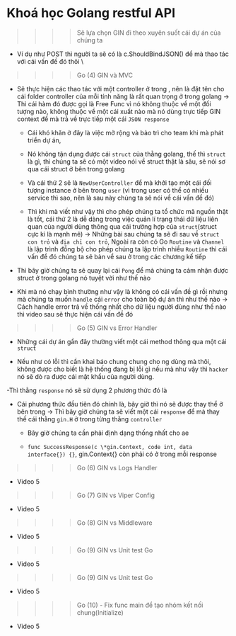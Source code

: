 # Khoá học Golang restful API

> > > > Sẽ lựa chọn GIN đi theo xuyên suốt cái dự án của chúng ta

>

- Ví dụ như POST thì người ta sẽ có là c.ShouldBindJSON() để mà thao tác với cái vấn đề đó thôi
  \

> > > > Go (4) GIN và MVC

- Sẽ thực hiện các thao tác với một controller ở trong , nên là đặt tên cho cái folder controller của mỗi tính năng là rất quan trọng ở trong golang -> Thì cái hàm đó được gọi là Free Func vì nó không thuộc về một đối tượng nào, không thuộc về một cái xuất nào mà nó dùng trực tiếp GIN context để mà trả về trực tiếp một cái `JSON response`

  - Cái khó khăn ở đây là việc mở rộng và bảo trì cho team khi mà phát triển dự án,

  - Nó không tận dụng được cái `struct` của thằng golang, thế thì `struct` là gì, thì chúng ta sẽ có một video nói về struct thật là sâu, sẽ nói sơ qua cái struct ở bên trong golang

  - Và cái thứ 2 sẽ là `NewUserController` để mà khởi tạo một cái đối tượng instance ở bên trong `user` (vì trong user có thể có nhiều service thì sao, nên là sau này chúng ta sẽ nói về cái vấn đề đó)

  - Thì khi mà viết như vậy thì cho phép chúng ta tổ chức mã nguồn thật là tốt, cái thứ 2 là dễ dàng trong việc quản lí trạng thái dữ liệu liên quan của người dùng thông qua cái trường hợp của `struct`(struct cực kì là mạnh mẽ) -> Những bài sau chúng ta sẽ đi sau về `struct` `con trỏ` và `địa chỉ con trỏ`, Ngoài ra còn có Go `Routine` và `Channel` là lập trình đồng bộ cho phép chúng ta lập trình nhiều `Routine` thì cái vấn đề đó chúng ta sẽ bàn về sau ở trong các chương kế tiếp

- Thì bây giờ chúng ta sẽ quay lại cái `Pong` để mà chúng ta cảm nhận được struct ở trong golang nó tuyệt vời như thế nào

- Khi mà nó chạy bình thường như vậy là không có cái vấn đề gì rồi nhưng mà chúng ta muốn `handle` cái `error` cho toàn bộ dự án thì như thế nào -> Cách handle error trả về thống nhất cho dữ liệu người dùng như thế nào thì video sau sẽ thực hiện cái vấn đề đó

> > > > Go (5) GIN vs Error Handler

- Những cái dự án gần đây thường viết một cái method thông qua một cái `struct`

- Nếu như có lỗi thì cần khai báo chung chung cho ng dùng mà thôi, không được cho biết là hệ thống đang bị lỗi gì nếu mà như vậy thì `hacker` nó sẽ dò ra được cái mật khẩu của người dùng.

-Thì thằng `response` nó sẽ sử dụng 2 phương thức đó là

- Cái phương thức đầu tiên đó chính là, bây giờ thì nó sẽ được thay thể ở bên trong -> Thì bây giờ chúng ta sẽ viết một cái `response` để mà thay thế cái thằng `gin.H` ở trong từng thằng `controller`

  - Bây giờ chúng ta cần phải định dạng thống nhất cho ae

  - `func SuccessResponse(c \*gin.Context, code int, data interface{}) {}`, gin.Context{} còn phải có ở trong mỗi response

> > > > Go (6) GIN vs Logs Handler

- Video 5

> > > > Go (7) GIN vs Viper Config

- Video 5

> > > > Go (8) GIN vs Middleware

- Video 5

> > > > Go (9) GIN vs Unit test Go

- Video 5

> > > > Go (9) GIN vs Unit test Go

- Video 5

> > > > Go (10) - Fix func main để tạo nhóm kết nối chung(Initialize)

- Video 5
